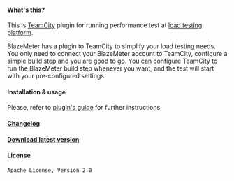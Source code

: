 ####  What's this?

This is [TeamCity](https://www.jetbrains.com/teamcity/) plugin for running performance test at [load testing platform](http://blazemeter.com).

BlazeMeter has a plugin to TeamCity to simplify your load testing needs. You only need to connect your BlazeMeter account to TeamCity, configure a simple build step and you are good to go. You can configure TeamCity to run the BlazeMeter build step whenever you want, and the test will start with your pre-configured settings.

####  Installation & usage

Please, refer to [plugin's guide](https://guide.blazemeter.com/hc/en-us/articles/207420395-BlazeMeter-s-TeamCity-plugin-BlazeMeter's-TeamCity-plugin) for further instructions. 

#### [Changelog](https://github.com/Blazemeter/blazemeter-teamcity-plugin/blob/master/CHANGELOG.md)

#### [Download latest version](https://plugins.jetbrains.com/plugin/9020-blazemeter)

#### License
 
    Apache License, Version 2.0

